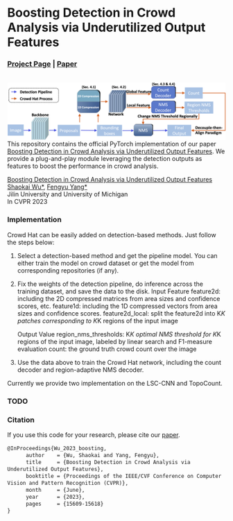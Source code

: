 # Boosting Detection in Crowd Analysis via Underutilized Output Features

### [Project Page](https://fredfyyang.github.io/Crowd-Hat/) |   [Paper](https://openaccess.thecvf.com/content/CVPR2023/papers/Wu_Boosting_Detection_in_Crowd_Analysis_via_Underutilized_Output_Features_CVPR_2023_paper.pdf)
<br>

<img src='imgs/pipeline.png' align="right" width=960>  
  

<br><br><br>
This repository contains the official PyTorch implementation of our paper [Boosting Detection in Crowd Analysis via Underutilized Output Features](https://openaccess.thecvf.com/content/CVPR2023/papers/Wu_Boosting_Detection_in_Crowd_Analysis_via_Underutilized_Output_Features_CVPR_2023_paper.pdf). We provide a plug-and-play module leveraging the detection outputs as features to boost the performance in crowd analysis.


[Boosting Detection in Crowd Analysis via Underutilized Output Features](https://openaccess.thecvf.com/content/CVPR2023/papers/Wu_Boosting_Detection_in_Crowd_Analysis_via_Underutilized_Output_Features_CVPR_2023_paper.pdf)  
 [Shaokai Wu*](), [Fengyu Yang*](https://fredfyyang.github.io/)<br>
Jilin University and University of Michigan<br>
 In CVPR 2023

### Implementation
Crowd Hat can be easily added on detection-based methods. Just follow the steps below:
1. Select a detection-based method and get the pipeline model. You can either train the model on crowd dataset or get the model from corresponding repositories (if any).
2. Fix the weights of the detection pipeline, do inference across the training dataset, and save the data to the disk.
   Input Feature
            feature2d: including the 2D compressed matrices from area sizes and confidence scores, etc.
            feature1d: including the 1D compressed vectors from area sizes and confidence scores.
            feature2d_local: split the feature2d into K*K patches corresponding to K*K regions of the input image

   Output Value
            region_nms_thresholds: K*K optimal NMS threshold for K*K regions of the input image, labeled by linear search and F1-measure evaluation
            count: the ground truth crowd count over the image
3. Use the data above to train the Crowd Hat network, including the count decoder and region-adaptive NMS decoder.


Currently we provide two implementation on the LSC-CNN and TopoCount.

### TODO


### Citation
If you use this code for your research, please cite our [paper](https://openaccess.thecvf.com/content/CVPR2023/papers/Wu_Boosting_Detection_in_Crowd_Analysis_via_Underutilized_Output_Features_CVPR_2023_paper.pdf).
```
@InProceedings{Wu_2023_boosting,
      author    = {Wu, Shaokai and Yang, Fengyu},
      title     = {Boosting Detection in Crowd Analysis via Underutilized Output Features},
      booktitle = {Proceedings of the IEEE/CVF Conference on Computer Vision and Pattern Recognition (CVPR)},
      month     = {June},
      year      = {2023},
      pages     = {15609-15618}
}
```

<!-- ### Acknowledgments
We thank Xiaofeng Guo and Yufan Zhang for the extensive help with the GelSight sensor, and thank Daniel Geng, Yuexi Du and Zhaoying Pan for the helpful discussions. This work was supported in part by Cisco Systems and Wang Chu Chien-Wen Research Scholarship. -->
